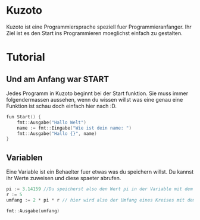 # Kuzoto 

Kuzoto ist eine Programmiersprache speziell fuer Programmieranfanger. Ihr Ziel ist es den Start ins Programmieren moeglichst einfach zu gestalten.

# Tutorial

## Und am Anfang war START
Jedes Programm in Kuzoto beginnt bei der Start funktion. Sie muss immer folgendermassen aussehen, wenn du wissen willst was eine genau eine Funktion ist schau doch einfach hier nach :D.
```go
fun Start() {
	fmt::Ausgabe("Hallo Welt")
	name := fmt::Eingabe("Wie ist dein name: ")
	fmt::Ausgabe("Hallo {}", name)
}
```	
## Variablen	
Eine Variable ist ein Behaelter fuer etwas was du speichern willst. Du kannst ihr Werte zuweisen und diese spaeter abrufen.
```go
pi := 3.14159 //Du speicherst also den Wert pi in der Variable mit dem Namen pi
r := 5
umfang := 2 * pi * r // hier wird also der Umfang eines Kreises mit dem Radius 5 berechnet!

fmt::Ausgabe(umfang)
```	
